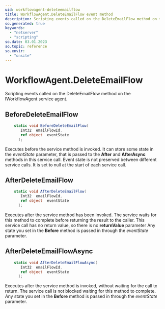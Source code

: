 ```yaml
---
uid: workflowagent-deleteemailflow
title: WorkflowAgent.DeleteEmailFlow event method
description: Scripting events called on the DeleteEmailFlow method on the WorkflowAgent service agent.
so.generated: true
keywords:
  - "netserver"
  - "scripting"
so.date: 03.01.2023
so.topic: reference
so.envir:
  - "onsite"
---
```

# WorkflowAgent.DeleteEmailFlow

Scripting events called on the <see cref='M:SuperOffice.CRM.Services.IWorkflowAgent.DeleteEmailFlow'>DeleteEmailFlow</see> method on the <see cref='IWorkflowAgent'>IWorkflowAgent</see>  service agent.

## BeforeDeleteEmailFlow
```cs
    static void BeforeDeleteEmailFlow(
       Int32  emailFlowId,
       ref object  eventState
      );
```
Executes before the service method is invoked.
It can store some state in the *eventState* parameter, that is passed to the **After** and **AfterAsync** methods in this service call.
Event state is not preserved between different service calls. It is set to null at the start of each service call.
## AfterDeleteEmailFlow
```cs
    static void AfterDeleteEmailFlow(
       Int32  emailFlowId,
       ref object  eventState
      );
```
Executes after the service method has been invoked. The service waits for this method to complete before returning the result to the caller.
This service call has no return value, so there is no **returnValue** parameter
Any state you set in the **Before** method is passed in through the *eventState* parameter.
## AfterDeleteEmailFlowAsync
```cs
    static void AfterDeleteEmailFlowAsync(
       Int32  emailFlowId,
       ref object  eventState
      );
```
Executes after the service method is invoked, without waiting for the call to return.
The service call is not blocked waiting for this method to complete.
Any state you set in the **Before** method is passed in through the *eventState* parameter.

